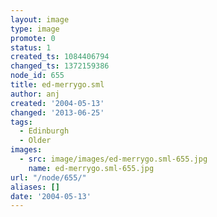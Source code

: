```yaml
---
layout: image
type: image
promote: 0
status: 1
created_ts: 1084406794
changed_ts: 1372159386
node_id: 655
title: ed-merrygo.sml
author: anj
created: '2004-05-13'
changed: '2013-06-25'
tags:
  - Edinburgh
  - Older
images:
  - src: image/images/ed-merrygo.sml-655.jpg
    name: ed-merrygo.sml-655.jpg
url: "/node/655/"
aliases: []
date: '2004-05-13'
---
```


